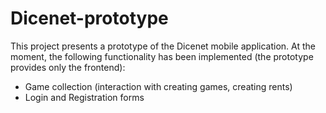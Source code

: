 # Dicenet-prototype

This project presents a prototype of the Dicenet mobile application. 
At the moment, the following functionality has been implemented (the prototype provides only the frontend):
- Game collection (interaction with creating games, creating rents)
- Login and Registration forms
